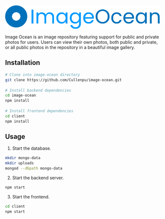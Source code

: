 ![Image Ocean](client/src/res/logo_small.svg)

Image Ocean is an image repository featuring support for public and private photos for users. Users can view their own photos, both public and private, or all public photos in the repository in a beautiful image gallery.

## Installation

```bash
# Clone into image-ocean directory
git clone https://github.com/Cullenpu/image-ocean.git

# Install backend dependencies
cd image-ocean
npm install

# Install frontend dependencies
cd client
npm install
```

## Usage

1. Start the database.

```bash
mkdir mongo-data
mkdir uploads
mongod --dbpath mongo-data
```

2. Start the backend server.

```bash
npm start
```

3. Start the frontend.

```bash
cd client
npm start
```
